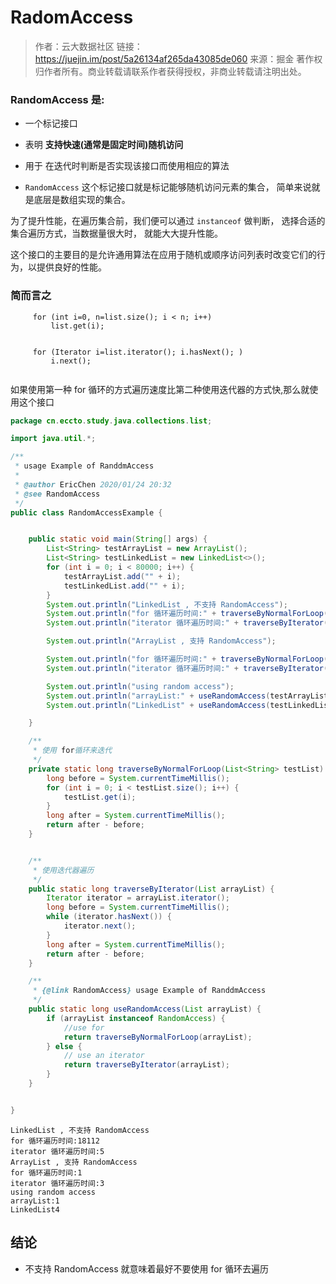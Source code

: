 # RadomAccess 

> 作者：云大数据社区
> 链接：https://juejin.im/post/5a26134af265da43085de060
> 来源：掘金
> 著作权归作者所有。商业转载请联系作者获得授权，非商业转载请注明出处。

### RandomAccess 是:

- 一个标记接口
- 表明 **支持快速(通常是固定时间)随机访问**
- 用于 在迭代时判断是否实现该接口而使用相应的算法

-  `RandomAccess` 这个标记接口就是标记能够随机访问元素的集合， 简单来说就是底层是数组实现的集合。

为了提升性能，在遍历集合前，我们便可以通过 `instanceof` 做判断， 选择合适的集合遍历方式，当数据量很大时， 就能大大提升性能。

这个接口的主要目的是允许通用算法在应用于随机或顺序访问列表时改变它们的行为，以提供良好的性能。

### 简而言之 

```
     for (int i=0, n=list.size(); i < n; i++)
         list.get(i);
 
```

```
     for (Iterator i=list.iterator(); i.hasNext(); )
         i.next();
 
```

如果使用第一种 for 循环的方式遍历速度比第二种使用迭代器的方式快,那么就使用这个接口

```java
package cn.eccto.study.java.collections.list;

import java.util.*;

/**
 * usage Example of RanddmAccess
 *
 * @author EricChen 2020/01/24 20:32
 * @see RandomAccess
 */
public class RandomAccessExample {


    public static void main(String[] args) {
        List<String> testArrayList = new ArrayList();
        List<String> testLinkedList = new LinkedList<>();
        for (int i = 0; i < 80000; i++) {
            testArrayList.add("" + i);
            testLinkedList.add("" + i);
        }
        System.out.println("LinkedList , 不支持 RandomAccess");
        System.out.println("for 循环遍历时间:" + traverseByNormalForLoop(testLinkedList));
        System.out.println("iterator 循环遍历时间:" + traverseByIterator(testLinkedList));

        System.out.println("ArrayList , 支持 RandomAccess");

        System.out.println("for 循环遍历时间:" + traverseByNormalForLoop(testArrayList));
        System.out.println("iterator 循环遍历时间:" + traverseByIterator(testArrayList));

        System.out.println("using random access");
        System.out.println("arrayList:" + useRandomAccess(testArrayList));
        System.out.println("LinkedList" + useRandomAccess(testLinkedList));

    }

    /**
     * 使用 for循环来迭代
     */
    private static long traverseByNormalForLoop(List<String> testList) {
        long before = System.currentTimeMillis();
        for (int i = 0; i < testList.size(); i++) {
            testList.get(i);
        }
        long after = System.currentTimeMillis();
        return after - before;
    }


    /**
     * 使用迭代器遍历
     */
    public static long traverseByIterator(List arrayList) {
        Iterator iterator = arrayList.iterator();
        long before = System.currentTimeMillis();
        while (iterator.hasNext()) {
            iterator.next();
        }
        long after = System.currentTimeMillis();
        return after - before;
    }

    /**
     * {@link RandomAccess} usage Example of RanddmAccess
     */
    public static long useRandomAccess(List arrayList) {
        if (arrayList instanceof RandomAccess) {
            //use for
            return traverseByNormalForLoop(arrayList);
        } else {
            // use an iterator
            return traverseByIterator(arrayList);
        }
    }


}

```

```
LinkedList , 不支持 RandomAccess
for 循环遍历时间:18112
iterator 循环遍历时间:5
ArrayList , 支持 RandomAccess
for 循环遍历时间:1
iterator 循环遍历时间:3
using random access
arrayList:1
LinkedList4
```

## 结论

- 不支持 RandomAccess 就意味着最好不要使用 for 循环去遍历